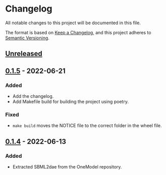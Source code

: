 # Changelog

All notable changes to this project will be documented in this file.

The format is based on [Keep a Changelog](https://keepachangelog.com/en/1.0.0/),
and this project adheres to [Semantic Versioning](https://semver.org/spec/v2.0.0.html).

## [Unreleased]

## [0.1.5] - 2022-06-21

### Added

- Add the changelog.
- Add Makefile build for building the project using poetry.

### Fixed

- `make build` moves the NOTICE file to the correct folder in the wheel file.

## [0.1.4] - 2022-06-13

### Added

- Extracted SBML2dae from the OneModel repository.

[unreleased]: https://github.com/sb2cl/sbml2dae/compare/v0.1.5...develop
[0.1.5]: https://github.com/sb2cl/sbml2dae/compare/v0.1.4...v0.1.5
[0.1.4]: https://github.com/sb2cl/sbml2dae/releases/tag/v0.1.4
